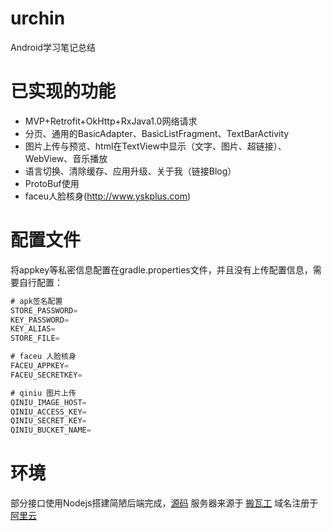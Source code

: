 # urchin
Android学习笔记总结

# 已实现的功能
- MVP+Retrofit+OkHttp+RxJava1.0网络请求
- 分页、通用的BasicAdapter、BasicListFragment、TextBarActivity
- 图片上传与预览、html在TextView中显示（文字、图片、超链接）、WebView、音乐播放
- 语言切换、清除缓存、应用升级、关于我（链接Blog）
- ProtoBuf使用
- faceu人脸核身(<a href="http://www.yskplus.com">http://www.yskplus.com</a>)

# 配置文件
将appkey等私密信息配置在gradle.properties文件，并且没有上传配置信息，需要自行配置：
``` java
# apk签名配置
STORE_PASSWORD=
KEY_PASSWORD=
KEY_ALIAS=
STORE_FILE=

# faceu 人脸核身
FACEU_APPKEY=
FACEU_SECRETKEY=

# qiniu 图片上传
QINIU_IMAGE_HOST=
QINIU_ACCESS_KEY=
QINIU_SECRET_KEY=
QINIU_BUCKET_NAME=
```

# 环境
部分接口使用Nodejs搭建简陋后端完成，<a href="https://github.com/smilepasta/NodejsDemo/blob/master/simple_demo/urchin.js">源码</a>
服务器来源于 <a href="https://bandwagonhost.com/vps-hosting.php">搬瓦工</a>
域名注册于 <a href="https://wanwang.aliyun.com/domain/com/?spm=5176.10695662.1158081.2.336944c2WMhRGy">阿里云</a>
